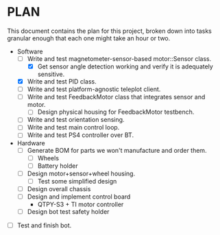 # PLAN

This document contains the plan for this project, broken down
into tasks granular enough that each one might take an hour or two.

* Software
  * [ ] Write and test magnetometer-sensor-based motor::Sensor class.
    * [X] Get sensor angle detection working and verify it is adequately 
          sensitive.
  * [X] Write and test PID class.
  * [ ] Write and test platform-agnostic teleplot client.
  * [ ] Write and test FeedbackMotor class that integrates sensor and motor.
    * [ ] Design physical housing for FeedbackMotor testbench.
  * [ ] Write and test orientation sensing.
  * [ ] Write and test main control loop.
  * [ ] Write and test PS4 controller over BT.
* Hardware
  * [ ] Generate BOM for parts we won't manufacture and order them.
    * [ ] Wheels
    * [ ] Battery holder
  * [ ] Design motor+sensor+wheel housing.
    * [ ] Test some simplified design 
  * [ ] Design overall chassis
  * [ ] Design and implement control board
    * QTPY-S3 + TI motor controller
  * [ ] Design bot test safety holder
* [ ] Test and finish bot.